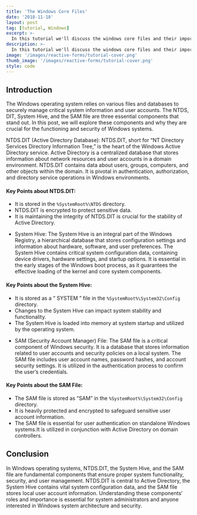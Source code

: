 ```yaml
---
title: 'The Windows Core Files'
date: '2018-11-18'
layout: post
tag: [tutorial, Windows]
excerpt: >-
  In this tutorial we'll discuss the windows core files and their importance.
description: >-
  In this tutorial we'll discuss the windows core files and their importance.
image: '/images/reactive-forms/tutorial-cover.png'
thumb_image: '/images/reactive-forms/tutorial-cover.png'
style: code
---
```


## Introduction

The Windows operating system relies on various files and databases to securely manage critical system information and user accounts. The NTDS, DIT, System Hive, and the SAM file are three essential components that stand out. In this post, we will explore these components and why they are crucial for the functioning and security of Windows systems.

NTDS.DIT (Active Directory Database): NTDS.DIT, short for “NT Directory Services Directory Information Tree,” is the heart of the Windows Active Directory service. 
Active Directory is a centralized database that stores information about network resources and user accounts in a domain environment. NTDS.DIT contains data about users, groups, computers, and other objects within the domain. 
It is pivotal in authentication, authorization, and directory service operations in Windows environments.

#### Key Points about NTDS.DIT:

- It is stored in the `%SystemRoot%\NTDS` directory.
- NTDS.DIT is encrypted to protect sensitive data.
- It is maintaining the integrity of NTDS.DIT is crucial for the stability of Active Directory.

* System Hive: The System Hive is an integral part of the Windows Registry, a hierarchical database that stores configuration settings and information about hardware, software, and user preferences. The System Hive contains critical system configuration data, containing device drivers, hardware settings, and startup options. It is essential in the early stages of the Windows boot process, as it guarantees the effective loading of the kernel and core system components.

#### Key Points about the System Hive:

- It is stored as a ” SYSTEM ” file in the `%SystemRoot%\System32\Config` directory.
- Changes to the System Hive can impact system stability and functionality.
- The System Hive is loaded into memory at system startup and utilized by the operating system.

* SAM (Security Account Manager) File: The SAM file is a critical component of Windows security. It is a database that stores information related to user accounts and security policies on a local system. The SAM file includes user account names, password hashes, and account security settings. It is utilized in the authentication process to confirm the user’s credentials.

#### Key Points about the SAM File:

- The SAM file is stored as “SAM” in the `%SystemRoot%\System32\Config` directory.
- It is heavily protected and encrypted to safeguard sensitive user account information.
- The SAM file is essential for user authentication on standalone Windows systems.It is utilized in conjunction with Active Directory on domain controllers.


## Conclusion
In Windows operating systems, NTDS.DIT, the System Hive, and the SAM file are fundamental components that ensure proper system functionality, security, and user management. NTDS.DIT is central to Active Directory, the System Hive contains vital system configuration data, and the SAM file stores local user account information. Understanding these components’ roles and importance is essential for system administrators and anyone interested in Windows system architecture and security.